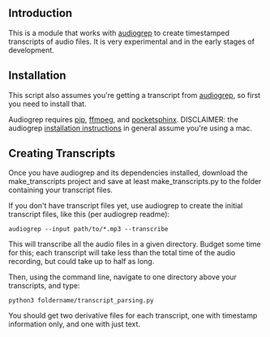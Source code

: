 ## Introduction ##
This is a module that works with [audiogrep](https://github.com/antiboredom/audiogrep) to create timestamped transcripts of audio files. It is very experimental and in the early stages of development.

## Installation ##

This script also assumes you're getting a transcript from [audiogrep](https://github.com/antiboredom/audiogrep), so first you need to install that. 

Audiogrep requires [pip](https://pip.pypa.io/en/stable/installing/), [ffmpeg](http://ffmpeg.org/), and [pocketsphinx](http://cmusphinx.sourceforge.net/). DISCLAIMER: the audiogrep [installation instructions](https://github.com/antiboredom/audiogrep/blob/master/README.md) in general assume you're using a mac. 

## Creating Transcripts ##

Once you have audiogrep and its dependencies installed, download the make_transcripts project and save at least make_transcripts.py to the folder containing your transcript files.

If you don't have transcript files yet, use audiogrep to create the initial transcript files, like this (per audiogrep readme):

```
audiogrep --input path/to/*.mp3 --transcribe
```
This will transcribe all the audio files in a given directory. Budget some time for this; each transcript will take less than the total time of the audio recording, but could take up to half as long.

Then, using the command line, navigate to one directory above your transcripts, and type:

```
python3 foldername/transcript_parsing.py
```
You should get two derivative files for each transcript, one with timestamp information only, and one with just text.
